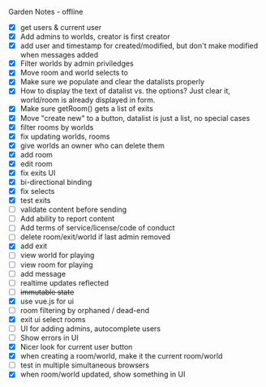 Garden Notes - offline

* [x] get users & current user
* [x] Add admins to worlds, creator is first creator
* [x] add user and timestamp for created/modified, but don't make modified when messages added
* [x] Filter worlds by admin priviledges
* [x] Move room and world selects to <datalist>
* [x] Make sure we populate and clear the datalists properly
* [x] How to display the text of datalist vs. the options? Just clear it, world/room is already displayed in form.
* [x] Make sure getRoom() gets a list of exits
* [x] Move "create new" to a button, datalist is just a list, no special cases
* [x] filter rooms by worlds
* [x] fix updating worlds, rooms
* [x] give worlds an owner who can delete them
* [x] add room
* [x] edit room
* [x] fix exits UI
* [x] bi-directional binding
* [x] fix selects
* [x] test exits
* [ ] validate content before sending
* [ ] Add ability to report content
* [ ] Add terms of service/license/code of conduct
* [ ] delete room/exit/world if last admin removed
* [x] add exit
* [ ] view world for playing
* [ ] view room for playing
* [ ] add message
* [ ] realtime updates reflected
* [ ] ~~immutable state~~
* [x] use vue.js for ui
* [ ] room filtering by orphaned / dead-end
* [x] exit ui select rooms
* [ ] UI for adding admins, autocomplete users
* [ ] Show errors in UI
* [x] Nicer look for current user button
* [x] when creating a room/world, make it the current room/world
* [ ] test in multiple simultaneous browsers
* [x] when room/world updated, show something in UI
